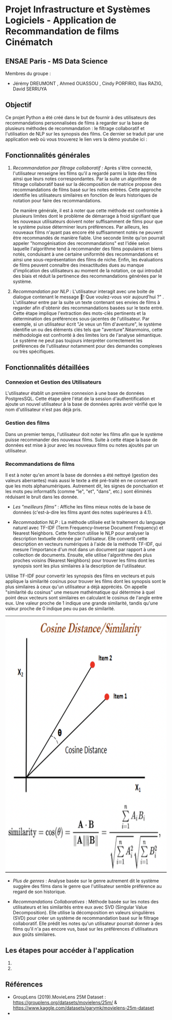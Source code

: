 # Projet Infrastructure et Systèmes Logiciels - Application de Recommandation de films Cinématch

 
## ENSAE Paris - MS Data Science
 
Membres du groupe : 
- Jérémy DREUMONT , Ahmed OUASSOU , Cindy PORFIRIO, Ilias RAZIG, David SERRUYA

## Objectif

Ce projet Python a été créé dans le but de fournir à des utilisateurs des recommandations personnalisées de films à regarder sur la base de plusieurs méthodes de recommandation : le filtrage collaboratif et l'utilisation de NLP sur les synopsis des films. Ce dernier se traduit par une application web où vous trouverez le lien vers la démo youtube ici : 


## Fonctionnalités générales
 
1. *Recommandation par filtrage collaboratif :* Après s'être connecté, l'utilisateur renseigne les films qu'il a regardé parmi la liste des films ainsi que leurs notes correspondantes. Par la suite un algorithme de filtrage collaboratif basé sur la décomposition de matrice propose des recommandations de films basé sur les notes entrées. Cette approche identifie les utilisateurs similaires en fonction de leurs historiques de notation pour faire des recommandations.
   
     De manière générale, il est à noter que cette méthode est confrontée à plusieurs limites dont le problème de démarrage à froid signifiant que les nouveaux utilisateurs doivent noter suffisamment de films pour que le système puisse déterminer leurs préférences. Par ailleurs, les nouveaux films n'ayant pas encore été suffisamment notés ne peuvent être recommandés de manière fiable.
Une seconde limite qu'on pourrait appeler "homogénisation des recommandations" est l'idée selon laquelle l'algorithme tend à recommander des films populaires et biens notés, conduisant à une certaine uniformité des recommandations et ainsi une sous-représentation des films de niche. Enfin, les évaluations de films peuvent connaître des inexactitudes dues au manque d'implication des utilisateurs au moment de la notation, ce qui introduit des biais et réduit la pertinence des recommandations générées par le système.


4. *Recommandation par NLP :* L'utilisateur interagit avec une boite de dialogue contenant le message 👋! Que voulez-vous voir aujourd'hui ?" . L'utilisateur entre par la suite un texte contenant ses envies de films à regarder afin d'obtenir des recommandations basées sur le texte entré. Cette étape implique l'extraction des mots-clés pertinents et la détermination des préférences sous-jacentes de l'utilisateur. Par exemple, si un utilisateur écrit "Je veux un film d'aventure", le système identifie un ou des éléments clés tels que "aventure".Néanmoins, cette méthodologie est confronté à des limites lors de l'analyse sémantique. Le système ne peut pas toujours interpréter correctement les préférences de l'utilisateur notamment pour des demandes complexes ou très spécifiques.

## Fonctionnalités détaillées


### Connexion et Gestion des Utilisateurs

L'utilisateur établit un première connexion à une base de données PostgresSQL. Cette étape gère l'état de la session d'authentification et ajoute un nouvel utilisateur à la base de données après avoir vérifié que le nom d'utilisateur n'est pas déjà pris.

### Gestion des films

Dans un premier temps, l'utilisateur doit noter les films afin que le système puisse recommander des nouveaux films. Suite à cette étape la base de données est mise à jour avec les nouveaux films ou notes ajoutés par un utilisateur.

### Recommandations de films

Il est à noter qu'en amont la base de données a été nettoyé (gestion des valeurs aberrantes) mais aussi le texte a été pré-traité en ne conservant que les mots alphanumériques. Autrement dit, les signes de ponctuation et les mots peu informatifs (comme "le", "et", "dans", etc.) sont éliminés réduisant le bruit dans les donnée.



- *Les "meilleurs films"* : Affiche les films mieux notés de la base de données (c'est-à-dire les films ayant des notes supérieures à 4.1).
  
- *Recommadation NLP* : La méthode utilisée est le traitement du language naturel avec TF-IDF (Term Frequency-Inverse Document Frequency) et Nearest Neighbors.
Cette fonction utilise le NLP pour analyser la description textuelle donnée par l'utilisateur. Elle convertit cette description en vecteurs numériques à l'aide de la méthode TF-IDF, qui mesure l'importance d'un mot dans un document par rapport à une collection de documents. Ensuite, elle utilise l'algorithme des plus proches voisins (Nearest Neighbors) pour trouver les films dont les synopsis sont les plus similaires à la description de l'utilisateur.

Utilise TF-IDF pour convertir les synopsis des films en vecteurs et puis applique la similarité cosinus pour trouver les films dont les synopsis sont le plus similaires à ceux qu'un utilisateur a déjà appréciés. On appelle "similarité du cosinus" une mesure mathématique qui détermine à quel point deux vecteurs sont similaires en calculant le cosinus de l'angle entre eux. Une valeur proche de 1 indique une grande similarité, tandis qu'une valeur proche de 0 indique peu ou pas de similarité.



<img src="cosinus.png" height="800">


- *Plus de genres* : Analyse basée sur le genre autrement dit le système suggère des films dans le genre que l'utilisateur semble préférence au regard de son historique.
  
- *Recommandations Collaboratives* : Méthode basée sur les notes des utilisateurs et les similarités entre eux avec SVD (Singular Value Decomposition). Elle utilise la décomposition en valeurs singulières (SVD) pour créer un système de recommandation basé sur le filtrage collaboratif. Elle prédit les notes qu'un utilisateur pourrait donner à des films qu'il n'a pas encore vus, basé sur les préférences d'utilisateurs aux goûts similaires.




## Les étapes pour accéder à l'application 

1.
2. 


## 

## Références

- GroupLens (2019).MovieLens 25M Dataset : https://grouplens.org/datasets/movielens/25m/ & https://www.kaggle.com/datasets/garymk/movielens-25m-dataset
- 
